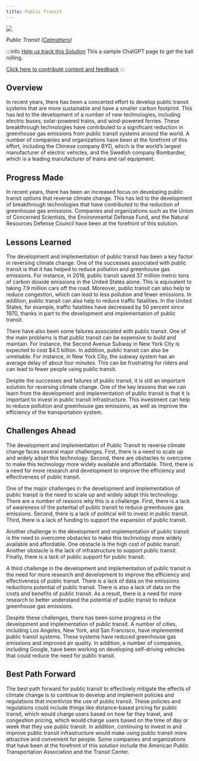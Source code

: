```yaml
---
title: Public Transit
---
```

![](/../static/img/public-transit.webp)

*Public Transit ([Calmatters](https://calmatters.org/commentary/2022/07/restoring-a-sense-of-safety-could-boost-public-transit-ridership/))*

:::info [Help us track this Solution](contribute)
This a sample ChatGPT page to get the ball rolling.

[Click here to contribute content and feedback](contribute)
:::

## Overview

In recent years, there has been a concerted effort to develop public transit systems that are more sustainable and have a smaller carbon footprint. This has led to the development of a number of new technologies, including electric buses, solar-powered trains, and wind-powered ferries. These breakthrough technologies have contributed to a significant reduction in greenhouse gas emissions from public transit systems around the world. A number of companies and organizations have been at the forefront of this effort, including the Chinese company BYD, which is the world’s largest manufacturer of electric vehicles, and the Swedish company Bombardier, which is a leading manufacturer of trains and rail equipment.

## Progress Made

In recent years, there has been an increased focus on developing public transit options that reverse climate change. This has led to the development of breakthrough technologies that have contributed to the reduction of greenhouse gas emissions. Companies and organizations such as the Union of Concerned Scientists, the Environmental Defense Fund, and the Natural Resources Defense Council have been at the forefront of this solution.

## Lessons Learned

The development and implementation of public transit has been a key factor in reversing climate change. One of the successes associated with public transit is that it has helped to reduce pollution and greenhouse gas emissions. For instance, in 2016, public transit saved 37 million metric tons of carbon dioxide emissions in the United States alone. This is equivalent to taking 7.9 million cars off the road. Moreover, public transit can also help to reduce congestion, which can lead to less pollution and fewer emissions. In addition, public transit can also help to reduce traffic fatalities. In the United States, for example, traffic fatalities have decreased by 50 percent since 1970, thanks in part to the development and implementation of public transit.

There have also been some failures associated with public transit. One of the main problems is that public transit can be expensive to build and maintain. For instance, the Second Avenue Subway in New York City is expected to cost $4.5 billion. In addition, public transit can also be unreliable. For instance, in New York City, the subway system has an average delay of about four minutes. This can be frustrating for riders and can lead to fewer people using public transit.

Despite the successes and failures of public transit, it is still an important solution for reversing climate change. One of the key lessons that we can learn from the development and implementation of public transit is that it is important to invest in public transit infrastructure. This investment can help to reduce pollution and greenhouse gas emissions, as well as improve the efficiency of the transportation system.

## Challenges Ahead

The development and implementation of Public Transit to reverse climate change faces several major challenges. First, there is a need to scale up and widely adopt this technology. Second, there are obstacles to overcome to make this technology more widely available and affordable. Third, there is a need for more research and development to improve the efficiency and effectiveness of public transit.

One of the major challenges in the development and implementation of public transit is the need to scale up and widely adopt this technology. There are a number of reasons why this is a challenge. First, there is a lack of awareness of the potential of public transit to reduce greenhouse gas emissions. Second, there is a lack of political will to invest in public transit. Third, there is a lack of funding to support the expansion of public transit.

Another challenge in the development and implementation of public transit is the need to overcome obstacles to make this technology more widely available and affordable. One obstacle is the high cost of public transit. Another obstacle is the lack of infrastructure to support public transit. Finally, there is a lack of public support for public transit.

A third challenge in the development and implementation of public transit is the need for more research and development to improve the efficiency and effectiveness of public transit. There is a lack of data on the emissions reductions potential of public transit. There is also a lack of data on the costs and benefits of public transit. As a result, there is a need for more research to better understand the potential of public transit to reduce greenhouse gas emissions.

Despite these challenges, there has been some progress in the development and implementation of public transit. A number of cities, including Los Angeles, New York, and San Francisco, have implemented public transit systems. These systems have reduced greenhouse gas emissions and improved air quality. In addition, a number of companies, including Google, have been working on developing self-driving vehicles that could reduce the need for public transit.

## Best Path Forward

The best path forward for public transit to effectively mitigate the effects of climate change is to continue to develop and implement policies and regulations that incentivize the use of public transit. These policies and regulations could include things like distance-based pricing for public transit, which would charge users based on how far they travel, and congestion pricing, which would charge users based on the time of day or week that they use public transit. In addition, continuing to invest in and improve public transit infrastructure would make using public transit more attractive and convenient for people. Some companies and organizations that have been at the forefront of this solution include the American Public Transportation Association and the Transit Center.